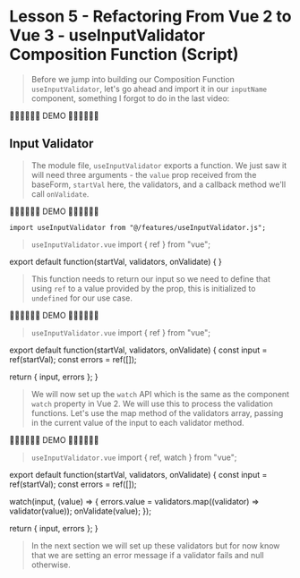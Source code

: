 # Lesson 5 - Refactoring From Vue 2 to Vue 3 - useInputValidator Composition Function (Script)

> Before we jump into building our Composition Function `useInputValidator`, let's go ahead and import it in our `inputName` component, something I forgot to do in the last video: 

🎉🎉🎉🎉🎉🎉 DEMO 🎉🎉🎉🎉🎉🎉


## Input Validator
> The module file, `useInputValidator` exports a function. We just saw it will need three arguments - the `value` prop received from the baseForm, `startVal` here, the validators, and a callback method we'll call `onValidate`.

🎉🎉🎉🎉🎉🎉 DEMO 🎉🎉🎉🎉🎉🎉

```
import useInputValidator from "@/features/useInputValidator.js";
```



>`useInputValidator.vue`
import { ref } from "vue";

export default function(startVal, validators, onValidate) {
}

> This function needs to return our input so we need to define that using `ref` to a value provided by the prop, this is initialized to `undefined` for our use case. 

🎉🎉🎉🎉🎉🎉 DEMO 🎉🎉🎉🎉🎉🎉

>`useInputValidator.vue`
import { ref } from "vue";

export default function(startVal, validators, onValidate) {
  const input = ref(startVal);
  const errors = ref([]);

  return {
    input,
    errors
  };
}

> We will now set up the `watch` API which is the same as the component `watch` property in Vue 2. We will use this to process the validation functions. Let's use the map method of the validators array, passing in the current value of the input to each validator method.

🎉🎉🎉🎉🎉🎉 DEMO 🎉🎉🎉🎉🎉🎉

>`useInputValidator.vue`
import { ref, watch } from "vue";

export default function(startVal, validators, onValidate) {
  const input = ref(startVal);
  const errors = ref([]);

  watch(input, (value) => {
    errors.value = validators.map((validator) => validator(value));
    onValidate(value);
  });

  return {
    input,
    errors
  };
}

> In the next section we will set up these validators but for now know that we are setting an error message if a validator fails and null otherwise. 


